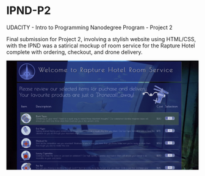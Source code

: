 # IPND-P2
UDACITY - Intro to Programming Nanodegree Program - Project 2

Final submission for Project 2, involving a stylish website using HTML/CSS, with the IPND was a satirical mockup of room service for the Rapture Hotel complete with ordering, checkout, and drone delivery.

![alt text](https://github.com/linuxnomad/IPND-P2/blob/master/screenshot.jpg)

